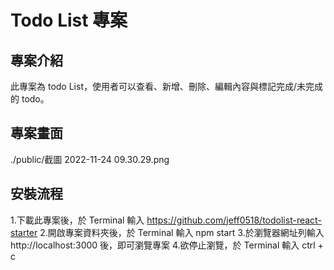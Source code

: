 #  Todo List 專案
## 專案介紹
此專案為 todo List，使用者可以查看、新增、刪除、編輯內容與標記完成/未完成的 todo。

## 專案畫面
./public/截圖 2022-11-24 09.30.29.png

## 安裝流程
1.下載此專案後，於 Terminal 輸入 https://github.com/jeff0518/todolist-react-starter
2.開啟專案資料夾後，於 Terminal 輸入 npm start
3.於瀏覽器網址列輸入 http://localhost:3000 後，即可瀏覽專案
4.欲停止瀏覽，於 Terminal 輸入 ctrl + c